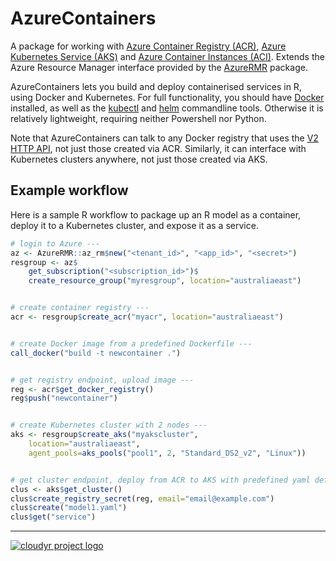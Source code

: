 # AzureContainers

A package for working with [Azure Container Registry (ACR)](https://azure.microsoft.com/en-us/services/container-registry/), [Azure Kubernetes Service (AKS)](https://azure.microsoft.com/en-us/services/kubernetes-service/) and [Azure Container Instances (ACI)](https://azure.microsoft.com/en-us/services/container-instances/). Extends the Azure Resource Manager interface provided by the [AzureRMR](https://github.com/Hong-Revo/AzureRMR) package.

AzureContainers lets you build and deploy containerised services in R, using Docker and Kubernetes. For full functionality, you should have [Docker](https://docs.docker.com/install/) installed, as well as the [kubectl](https://kubernetes.io/docs/tasks/tools/install-kubectl/) and [helm](https://www.helm.sh/) commandline tools. Otherwise it is relatively lightweight, requiring neither Powershell nor Python.

Note that AzureContainers can talk to any Docker registry that uses the [V2 HTTP API](https://docs.docker.com/registry/spec/api/), not just those created via ACR. Similarly, it can interface with Kubernetes clusters anywhere, not just those created via AKS.

## Example workflow

Here is a sample R workflow to package up an R model as a container, deploy it to a Kubernetes cluster, and expose it as a service.

```r
# login to Azure ---
az <- AzureRMR::az_rm$new("<tenant_id>", "<app_id>", "<secret>")
resgroup <- az$
    get_subscription("<subscription_id>")$
    create_resource_group("myresgroup", location="australiaeast")


# create container registry ---
acr <- resgroup$create_acr("myacr", location="australiaeast")


# create Docker image from a predefined Dockerfile ---
call_docker("build -t newcontainer .")


# get registry endpoint, upload image ---
reg <- acr$get_docker_registry()
reg$push("newcontainer")


# create Kubernetes cluster with 2 nodes ---
aks <- resgroup$create_aks("myakscluster",
    location="australiaeast",
    agent_pools=aks_pools("pool1", 2, "Standard_DS2_v2", "Linux"))


# get cluster endpoint, deploy from ACR to AKS with predefined yaml definition file ---
clus <- aks$get_cluster()
clus$create_registry_secret(reg, email="email@example.com")
clus$create("model1.yaml")
clus$get("service")
```

---
[![cloudyr project logo](https://i.imgur.com/JHS98Y7.png)](https://github.com/cloudyr)
